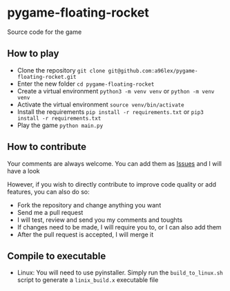 # pygame-floating-rocket

Source code for the game

## How to play

- Clone the repository `git clone git@github.com:a96lex/pygame-floating-rocket.git`
- Enter the new folder `cd pygame-floating-rocket`
- Create a virtual environment `python3 -m venv venv` or `python -m venv venv`
- Activate the virtual environment `source venv/bin/activate`
- Install the requirements `pip install -r requirements.txt` or `pip3 install -r requirements.txt`
- Play the game `python main.py`

## How to contribute

Your comments are always welcome. You can add them as [Issues](https://github.com/a96lex/pygame-floating-rocket/issues) and I will have a look

However, if you wish to directly contribute to improve code quality or add features, you can also do so:

- Fork the repository and change anything you want
- Send me a pull request
- I will test, review and send you my comments and toughts
- If changes need to be made, I will require you to, or I can also add them
- After the pull request is accepted, I will merge it

## Compile to executable

- Linux: You will need to use pyinstaller. Simply run the `build_to_linux.sh` script to generate a `linix_build.x` executable file
